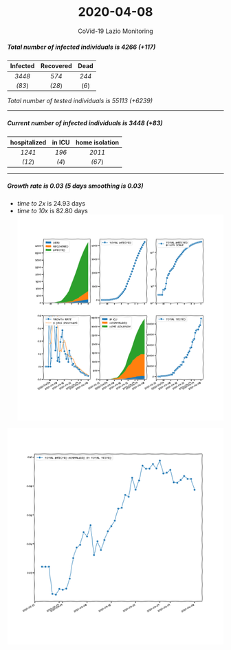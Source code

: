 <div align='center'>

# 2020-04-08
CoVid-19 Lazio Monitoring
</div>

##### Total number of infected individuals is 4266 (+117)
Infected | Recovered | Dead
:---: | :---: | :---:
*3448* | *574* | *244*
*(83*) | *(28*) | (*6*)

*Total number of tested individuals is 55113 (+6239)*
***
##### Current number of infected individuals is 3448 (+83)
hospitalized | in ICU | home isolation
:---: | :---: | :---:
*1241* |*196* |*2011*
*(12*) |*(4*) |*(67*)
***
##### Growth rate is 0.03 (5 days smoothing is 0.03)
- *time to 2x* is 24.93 days
- *time to 10x* is 82.80 days
![stats][stats]

![infected_normalized][infected_normalized]

[stats]: stats_Lazio.png
[infected_normalized]: infected_normalized_Lazio.png
